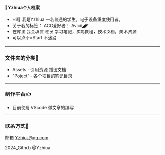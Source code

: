 #### 📓Yzhiua个人档案
* Hi!👋 我是Yzhiua 一名普通的学生，电子设备重度使用者。
* 关于我的标签： ACG爱好者！ Avicii◢◤
* 在库里 我会填置 相关 学习笔记，实现教程，技术文档，美术资源
* 可以点个⭐Start 不迷路
---
### 文件夹的分类📂
* Assets - 引用资源 插图文档
* "Poject" - 各个项目的笔记目录
---
### 制作平台✍️
* 目前使用 VScode 做文章的编写
---
### 联系方式📮
邮箱 Yzhiua@qq.com 

2024_Github @Yzhiua

